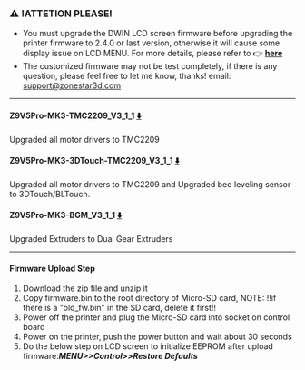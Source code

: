 ### :warning: !ATTETION PLEASE! 
- You must upgrade the DWIN LCD screen firmware before upgrading the printer firmware to 2.4.0 or last version, otherwise it will cause some display issue on LCD MENU. For more details, please refer to :point_right: [**here**](https://github.com/ZONESTAR3D/Upgrade-kit-guide/tree/main/TFT-LCD/LCD-DWIN)
- The customized firmware may not be test completely, if there is any question, please feel free to let me know, thanks! email: support@zonestar3d.com

-----
#### Z9V5Pro-MK3-TMC2209_V3_1_1 [:arrow_down:](./Z9V5Pro-MK3-TMC2209_V3_1_1.zip)
Upgraded all motor drivers to TMC2209
#### Z9V5Pro-MK3-3DTouch-TMC2209_V3_1_1 [:arrow_down:](./Z9V5Pro-MK3-3DTouch-TMC2209_V3_1_1.zip)
Upgraded all motor drivers to TMC2209 and Upgraded bed leveling sensor to 3DTouch/BLTouch.
#### Z9V5Pro-MK3-BGM_V3_1_1 [:arrow_down:](./Z9V5Pro-MK3-BGM_V3_1_1.zip)
Upgraded Extruders to Dual Gear Extruders 

-----
#### Firmware Upload Step
1. Download the zip file and unzip it
2. Copy firmware.bin to the root directory of Micro-SD card, 
NOTE: !!if there is a "old_fw.bin" in the SD card, delete it first!!
3. Power off the printer and plug the Micro-SD card into socket on control board
4. Power on the printer, push the power button and wait about 30 seconds
5. Do the below step on LCD screen to initialize EEPROM after upload firmware:***MENU>>Control>>Restore Defaults***